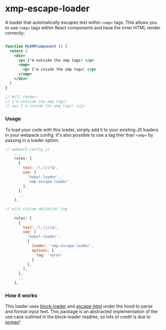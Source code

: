 # xmp-escape-loader

A loader that automatically escapes text within `<xmp>` tags. This allows you to use `<xmp>` tags within React components and have the inner HTML render correctly:

```jsx

function MyXMPComponent () {
  return (
    <div>
      <p> I'm outside the xmp tags! </p>
      <xmp>
        <p> I'm inside the xmp tags! </p>
      </xmp>
    </div>
  )
}

// Will render:
// I'm outside the xmp tags!
// <p> I'm inside the xmp tags! </p>

```

### Usage

To load your code with this loader, simply add it to your existing JS loaders in your webpack config. It's also possible to use a tag ther than `<xmp>` by passing in a loader option.

```jsx
// webpack.config.js
    ...
    rules: [
      {
        test: /\.(js)$/,
        use: [
          'babel-loader',
          'xmp-escape-loader',
        ],
      },
      ...
    ],

// with custom delimiter tag
    ...
    rules: [
      {
        test: /\.(js)$/,
        use: [
          'babel-loader',
          {
            loader: 'xmp-escape-loader',
            options: {
              tag: '<pre>'
            }
          },
        ],
      },
      ...
    ],
```

### How it works

This loader uses [block-loader](https://www.npmjs.com/package/block-loader) and [escape-html](https://www.npmjs.com/package/escape-html) under the hood to parse and format input text. This package is an abstracted implementation of the use case outlined in the block-loader readme, so lots of credit is due to [pomax](https://www.npmjs.com/~pomax)!



